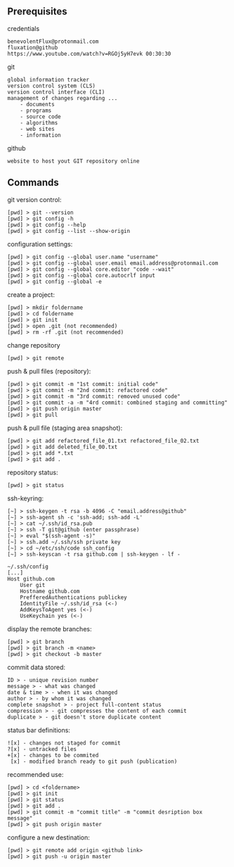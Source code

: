 ## Prerequisites

credentials

    benevolentFlux@protonmail.com
    fluxation@github
    https://www.youtube.com/watch?v=RGOj5yH7evk 00:30:30

git 

    global information tracker
    version control system (CLS)
    version control interface (CLI)
    management of changes regarding ...
        - documents
        - programs
        - source code
        - algorithms
        - web sites
        - information
 
github

    website to host yout GIT repository online

## Commands

git version control:

    [pwd] > git --version
    [pwd] > git config -h
    [pwd] > git config --help
    [pwd] > git config --list --show-origin

configuration settings:

    [pwd] > git config --global user.name "username"
    [pwd] > git config --global user.email email.address@protonmail.com
    [pwd] > git config --global core.editor "code --wait"
    [pwd] > git config --global core.autocrlf input
    [pwd] > git config --global -e

create a project:

    [pwd] > mkdir foldername
    [pwd] > cd foldername
    [pwd] > git init
    [pwd] > open .git (not recommended)
    [pwd] > rm -rf .git (not recommended)

change repository

    [pwd] > git remote

push & pull files (repository):

    [pwd] > git commit -m "1st commit: initial code"
    [pwd] > git commit -m "2nd commit: refactored code"
    [pwd] > git commit -m "3rd commit: removed unused code"
    [pwd] > git commit -a -m "4rd commit: combined staging and committing"
    [pwd] > git push origin master
    [pwd] > git pull

push & pull file (staging area snapshot):

    [pwd] > git add refactored_file_01.txt refactored_file_02.txt
    [pwd] > git add deleted_file_00.txt
    [pwd] > git add *.txt
    [pwd] > git add .

repository status:

    [pwd] > git status

ssh-keyring:

    [~] > ssh-keygen -t rsa -b 4096 -C "email.address@github"
    [~] > ssh-agent sh -c 'ssh-add; ssh-add -L'
    [~] > cat ~/.ssh/id_rsa.pub
    [~] > ssh -T git@github (enter passphrase)
    [~] > eval "$(ssh-agent -s)"
    [~] > ssh.add ~/.ssh/ssh private key
    [~] > cd ~/etc/ssh/code ssh_config
    [~] > ssh-keyscan -t rsa github.com | ssh-keygen - lf -
    
    ~/.ssh/config
    [...]
    Host github.com
        User git
        Hostname github.com
        PrefferedAuthentications publickey
        IdentityFile ~/.ssh/id_rsa (<-)
        AddKeysToAgent yes (<-)
        UseKeychain yes (<-)

display the remote branches:

    [pwd] > git branch
    [pwd] > git branch -m <name>
    [pwd] > git checkout -b master

commit data stored:

    ID > - unique revision number
    message > - what was changed
    date & time > - when it was changed
    author > - by whom it was changed
    complete snapshot > - project full-content status
    compression > - git compresses the content of each commit
    duplicate > - git doesn't store duplicate content

status bar definitions:

    ![x] - changes not staged for commit
    ?[x] - untracked files
    +[x] - changes to be commited
     [x] - modified branch ready to git push (publication)

recommended use:

    [pwd] > cd <foldername>
    [pwd] > git init
    [pwd] > git status
    [pwd] > git add .
    [pwd] > git commit -m "commit title" -m "commit desription box message"
    [pwd] > git push origin master

configure a new destination:

    [pwd] > git remote add origin <github link>
    [pwd] > git push -u origin master